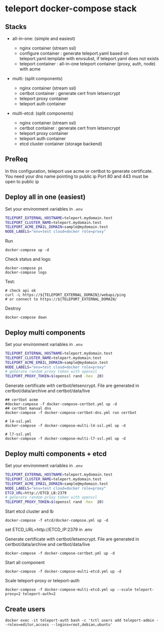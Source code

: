# teleport docker-compose stack

## Stacks

- all-in-one: (simple and easiest)
  - nginx container (stream ssl)
  - configure container : generate teleport.yaml based on teleport.yaml.template with envsubst, if teleport.yaml does not exists
  - teleport container : all-in-one teleport container (proxy, auth, node) with acme

- multi: (split components)
  - nginx container (stream ssl)
  - certbot container : generate cert from letsencrypt
  - teleport proxy container
  - teleport auth container

- multi-etcd: (split components)
  - nginx container (stream ssl)
  - certbot container : generate cert from letsencrypt
  - teleport proxy container
  - teleport auth container
  - etcd cluster container (storage backend)

## PreReq
In this configuration, teleport use acme or certbot to generate certificate.
You need your dns name pointing to public ip
Port 80 and 443 must be open to public ip

## Deploy all in one (easiest)

Set your environment variables in `.env`
```bash
TELEPORT_EXTERNAL_HOSTNAME=teleport.mydomain.test
TELEPORT_CLUSTER_NAME=teleport.mydomain.test
TELEPORT_ACME_EMAIL_DOMAIN=sample@mydomain.test
NODE_LABELS="env=test cloud=docker role=proxy"
```

Run

```
docker-compose up -d
```

Check status and logs:

```
docker-compose ps
docker-compose logs
```

Test:
```
# check api ok
curl -L https://${TELEPORT_EXTERNAL_DOMAIN}/webapi/ping
# or connect to https://${TELEPORT_EXTERNAL_DOMAIN/
```
Destroy
```
docker-compose down
```

## Deploy multi components

Set your environment variables in `.env`
```bash
TELEPORT_EXTERNAL_HOSTNAME=teleport.mydomain.test
TELEPORT_CLUSTER_NAME=teleport.mydomain.test
TELEPORT_ACME_EMAIL_DOMAIN=sample@mydomain.test
NODE_LABELS="env=test cloud=docker role=proxy"
# generate random proxy token with openssl
TELEPORT_PROXY_TOKEN=$(openssl rand -hex  20)
```

Generate certificate with certbot/letsencrypt.
File are generated in certbot/data/archive and certbot/data/live

```
## certbot acme
#docker-compose -f docker-compose-certbot.yml up -d
## certbot manual dns
docker-compose -f docker-compose-certbot-dns.yml run certbot
```

```
# l4-ssl.yml
docker-compose -f docker-compose-multi-l4-ssl.yml up -d

# l7-ssl.yml
docker-compose -f docker-compose-multi-l7-ssl.yml up -d
```


## Deploy multi components + etcd

Set your environment variables in `.env`
```bash
TELEPORT_EXTERNAL_HOSTNAME=teleport.mydomain.test
TELEPORT_CLUSTER_NAME=teleport.mydomain.test
TELEPORT_ACME_EMAIL_DOMAIN=sample@mydomain.test
NODE_LABELS="env=test cloud=docker role=proxy"
ETCD_URL=http://ETCD_LB:2379
# generate random proxy token with openssl
TELEPORT_PROXY_TOKEN=$(openssl rand -hex  20)
```

Start etcd cluster and lb
```
docker-compose -f etcd/docker-compose.yml up -d
```
set ETCD_URL=http://ETCD_IP:2379 in .env

Generate certificate with certbot/letsencrypt.
File are generated in certbot/data/archive and certbot/data/live

```
docker-compose -f docker-compose-certbot.yml up -d
```

Start all component
```
docker-compose -f docker-compose-multi-etcd.yml up -d
```

Scale teleport-proxy or teleport-auth
```
docker-compose -f docker-compose-multi-etcd.yml up --scale teleport-proxy=2 teleport-auth=2
```

## Create users

```
docker exec -it teleport-auth bash -c 'tctl users add teleport-admin --roles=editor,access --logins=root,debian,ubuntu'
```
